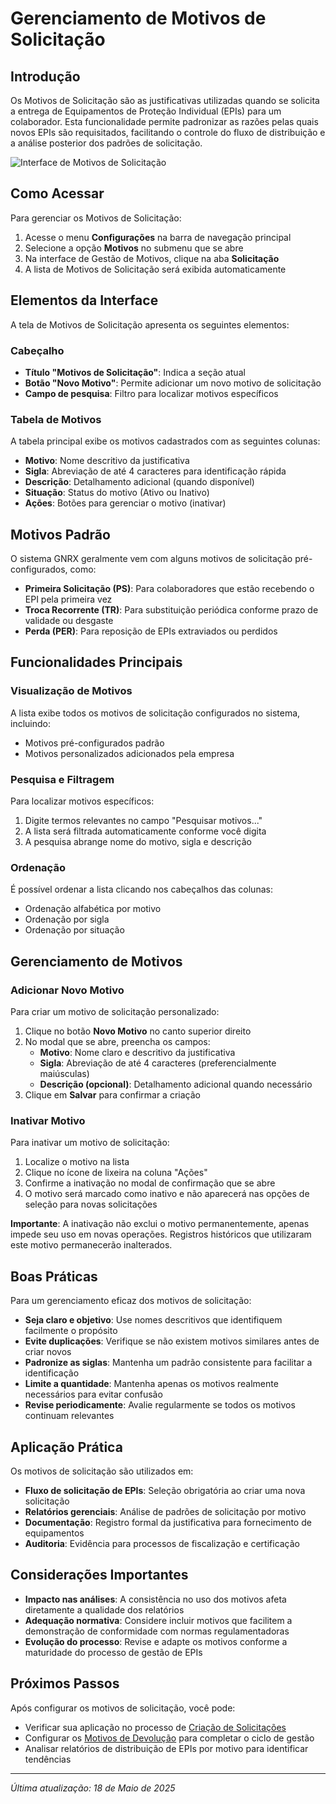 # Gerenciamento de Motivos de Solicitação

## Introdução

Os Motivos de Solicitação são as justificativas utilizadas quando se solicita a entrega de Equipamentos de Proteção Individual (EPIs) para um colaborador. Esta funcionalidade permite padronizar as razões pelas quais novos EPIs são requisitados, facilitando o controle do fluxo de distribuição e a análise posterior dos padrões de solicitação.

![Interface de Motivos de Solicitação](../../../assets/images/motivos-solicitacao.png)

## Como Acessar

Para gerenciar os Motivos de Solicitação:

1. Acesse o menu **Configurações** na barra de navegação principal
2. Selecione a opção **Motivos** no submenu que se abre
3. Na interface de Gestão de Motivos, clique na aba **Solicitação**
4. A lista de Motivos de Solicitação será exibida automaticamente

## Elementos da Interface

A tela de Motivos de Solicitação apresenta os seguintes elementos:

### Cabeçalho

- **Título "Motivos de Solicitação"**: Indica a seção atual
- **Botão "Novo Motivo"**: Permite adicionar um novo motivo de solicitação
- **Campo de pesquisa**: Filtro para localizar motivos específicos

### Tabela de Motivos

A tabela principal exibe os motivos cadastrados com as seguintes colunas:

- **Motivo**: Nome descritivo da justificativa
- **Sigla**: Abreviação de até 4 caracteres para identificação rápida
- **Descrição**: Detalhamento adicional (quando disponível)
- **Situação**: Status do motivo (Ativo ou Inativo)
- **Ações**: Botões para gerenciar o motivo (inativar)

## Motivos Padrão

O sistema GNRX geralmente vem com alguns motivos de solicitação pré-configurados, como:

- **Primeira Solicitação (PS)**: Para colaboradores que estão recebendo o EPI pela primeira vez
- **Troca Recorrente (TR)**: Para substituição periódica conforme prazo de validade ou desgaste
- **Perda (PER)**: Para reposição de EPIs extraviados ou perdidos

## Funcionalidades Principais

### Visualização de Motivos

A lista exibe todos os motivos de solicitação configurados no sistema, incluindo:
- Motivos pré-configurados padrão
- Motivos personalizados adicionados pela empresa

### Pesquisa e Filtragem

Para localizar motivos específicos:
1. Digite termos relevantes no campo "Pesquisar motivos..."
2. A lista será filtrada automaticamente conforme você digita
3. A pesquisa abrange nome do motivo, sigla e descrição

### Ordenação

É possível ordenar a lista clicando nos cabeçalhos das colunas:
- Ordenação alfabética por motivo
- Ordenação por sigla
- Ordenação por situação

## Gerenciamento de Motivos

### Adicionar Novo Motivo

Para criar um motivo de solicitação personalizado:

1. Clique no botão **Novo Motivo** no canto superior direito
2. No modal que se abre, preencha os campos:
   - **Motivo**: Nome claro e descritivo da justificativa
   - **Sigla**: Abreviação de até 4 caracteres (preferencialmente maiúsculas)
   - **Descrição (opcional)**: Detalhamento adicional quando necessário
3. Clique em **Salvar** para confirmar a criação

### Inativar Motivo

Para inativar um motivo de solicitação:

1. Localize o motivo na lista
2. Clique no ícone de lixeira na coluna "Ações"
3. Confirme a inativação no modal de confirmação que se abre
4. O motivo será marcado como inativo e não aparecerá nas opções de seleção para novas solicitações

**Importante**: A inativação não exclui o motivo permanentemente, apenas impede seu uso em novas operações. Registros históricos que utilizaram este motivo permanecerão inalterados.

## Boas Práticas

Para um gerenciamento eficaz dos motivos de solicitação:

- **Seja claro e objetivo**: Use nomes descritivos que identifiquem facilmente o propósito
- **Evite duplicações**: Verifique se não existem motivos similares antes de criar novos
- **Padronize as siglas**: Mantenha um padrão consistente para facilitar a identificação
- **Limite a quantidade**: Mantenha apenas os motivos realmente necessários para evitar confusão
- **Revise periodicamente**: Avalie regularmente se todos os motivos continuam relevantes

## Aplicação Prática

Os motivos de solicitação são utilizados em:

- **Fluxo de solicitação de EPIs**: Seleção obrigatória ao criar uma nova solicitação
- **Relatórios gerenciais**: Análise de padrões de solicitação por motivo
- **Documentação**: Registro formal da justificativa para fornecimento de equipamentos
- **Auditoria**: Evidência para processos de fiscalização e certificação

## Considerações Importantes

- **Impacto nas análises**: A consistência no uso dos motivos afeta diretamente a qualidade dos relatórios
- **Adequação normativa**: Considere incluir motivos que facilitem a demonstração de conformidade com normas regulamentadoras
- **Evolução do processo**: Revise e adapte os motivos conforme a maturidade do processo de gestão de EPIs

## Próximos Passos

Após configurar os motivos de solicitação, você pode:

- Verificar sua aplicação no processo de [Criação de Solicitações](../../solicitacoes/nova-solicitacao.md)
- Configurar os [Motivos de Devolução](./motivos-devolucao.md) para completar o ciclo de gestão
- Analisar relatórios de distribuição de EPIs por motivo para identificar tendências

---

*Última atualização: 18 de Maio de 2025*